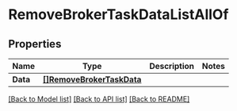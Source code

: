 # RemoveBrokerTaskDataListAllOf

## Properties

Name | Type | Description | Notes
------------ | ------------- | ------------- | -------------
**Data** | [**[]RemoveBrokerTaskData**](RemoveBrokerTaskData.md) |  | 

[[Back to Model list]](../README.md#documentation-for-models) [[Back to API list]](../README.md#documentation-for-api-endpoints) [[Back to README]](../README.md)


